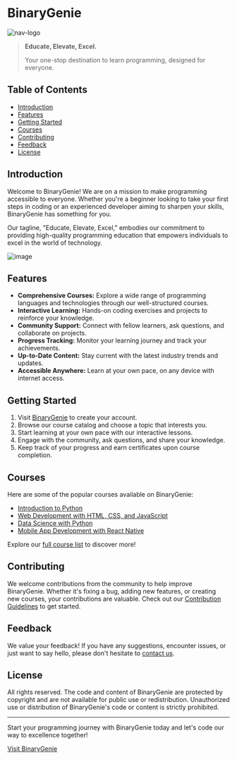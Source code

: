 # BinaryGenie

![nav-logo](https://github.com/ganeshbistakaji/BinaryGenie/assets/117885646/f908b0d0-9bf3-41c2-a14b-e1fa4bc5c7ee) <!-- Replace with your logo image link -->

> **Educate, Elevate, Excel.**
>
> Your one-stop destination to learn programming, designed for everyone.

## Table of Contents

- [Introduction](#introduction)
- [Features](#features)
- [Getting Started](#getting-started)
- [Courses](#courses)
- [Contributing](#contributing)
- [Feedback](#feedback)
- [License](#license)

## Introduction

Welcome to BinaryGenie! We are on a mission to make programming accessible to everyone. Whether you're a beginner looking to take your first steps in coding or an experienced developer aiming to sharpen your skills, BinaryGenie has something for you.

Our tagline, "Educate, Elevate, Excel," embodies our commitment to providing high-quality programming education that empowers individuals to excel in the world of technology.

![image](https://github.com/ganeshbistakaji/BinaryGenie/assets/117885646/b4364067-5d46-428b-85a6-9dcb19df6414) <!-- Replace with a screenshot of your website -->

## Features

- **Comprehensive Courses:** Explore a wide range of programming languages and technologies through our well-structured courses.
- **Interactive Learning:** Hands-on coding exercises and projects to reinforce your knowledge.
- **Community Support:** Connect with fellow learners, ask questions, and collaborate on projects.
- **Progress Tracking:** Monitor your learning journey and track your achievements.
- **Up-to-Date Content:** Stay current with the latest industry trends and updates.
- **Accessible Anywhere:** Learn at your own pace, on any device with internet access.

## Getting Started

1. Visit [BinaryGenie](https://www.binarygenie.com) to create your account.
2. Browse our course catalog and choose a topic that interests you.
3. Start learning at your own pace with our interactive lessons.
4. Engage with the community, ask questions, and share your knowledge.
5. Keep track of your progress and earn certificates upon course completion.

## Courses

Here are some of the popular courses available on BinaryGenie:

- [Introduction to Python](python-course-link)
- [Web Development with HTML, CSS, and JavaScript](web-dev-course-link)
- [Data Science with Python](data-science-course-link)
- [Mobile App Development with React Native](react-native-course-link)

Explore our [full course list](courses-link) to discover more!

## Contributing

We welcome contributions from the community to help improve BinaryGenie. Whether it's fixing a bug, adding new features, or creating new courses, your contributions are valuable. Check out our [Contribution Guidelines](contributing-link) to get started.

## Feedback

We value your feedback! If you have any suggestions, encounter issues, or just want to say hello, please don't hesitate to [contact us](mailto:feedback@binarygenie.com).

## License

All rights reserved. The code and content of BinaryGenie are protected by copyright and are not available for public use or redistribution. Unauthorized use or distribution of BinaryGenie's code or content is strictly prohibited.

---

Start your programming journey with BinaryGenie today and let's code our way to excellence together!

[Visit BinaryGenie](https://www.binarygenie.com)
